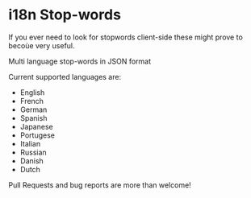 i18n Stop-words
==============

If you ever need to look for stopwords client-side these might prove to becoùe very useful.

Multi language stop-words in JSON format

Current supported languages are:

- English
- French
- German
- Spanish
- Japanese
- Portugese
- Italian
- Russian
- Danish
- Dutch

Pull Requests and bug reports are more than welcome!
